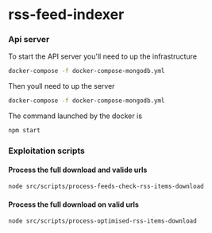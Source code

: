 # rss-feed-indexer

### Api server

To start the API server you'll need to up the infrastructure

```sh
docker-compose -f docker-compose-mongodb.yml
```

Then youll need to up the server

```sh
docker-compose -f docker-compose-mongodb.yml
```

The command launched by the docker is

```sh
npm start
```

### Exploitation scripts

#### Process the full download and valide urls

```sh
node src/scripts/process-feeds-check-rss-items-download
```

#### Process the full download on valid urls

```sh
node src/scripts/process-optimised-rss-items-download
```

